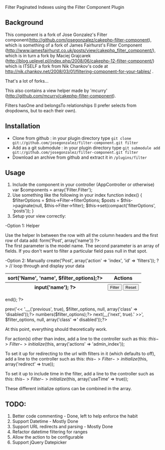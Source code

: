 Filter Paginated Indexes using the Filter Component Plugin

## Background
This component is a fork of Jose Gonzalez's Filter component(http://github.com/josegonzalez/cakephp-filter-component), which is something of a fork of James Fairhurst's Filter Component (http://www.jamesfairhurst.co.uk/posts/view/cakephp_filter_component/), which is in turn a fork by Maciej Grajcarek (http://blog.uplevel.pl/index.php/2008/06/cakephp-12-filter-component/) which is ITSELF a fork from Nik Chankov's code at http://nik.chankov.net/2008/03/01/filtering-component-for-your-tables/ .

That's a lot of forks...

This also contains a view helper made by 'mcurry' (http://github.com/mcurry/cakephp-filter-component).

Filters hasOne and belongsTo relationships (I prefer selects from dropdowns, but to each their own).

## Installation
- Clone from github : in your plugin directory type `git clone git://github.com/josegonzalez/filter-component.git filter`
- Add as a git submodule : in your plugin directory type `git submodule add git://github.com/josegonzalez/filter-component.git filter`
- Download an archive from github and extract it in `/plugins/filter`

## Usage
1. Include the component in your controller (AppController or otherwise)
	var $components = array('Filter.Filter');
2. Use something like the following in your index
	function index() {
		$filterOptions = $this->Filter->filterOptions;
		$posts = $this->paginate(null, $this->Filter->filter);
		$this->set(compact('filterOptions', 'posts'));
	}
3. Setup your view correctly:

-Option 1: Helper

Use the helper In between the row with all the column headers and the first row of data add: 
	<?php echo $filter->form('Post', array('name')) ?>  
The first parameter is the model name. 
The second parameter is an array of fields. 
If you don't want to filter a particular field pass null in that spot.

-Option 2: Manually
	<?php echo $form->create('Post', array('action' => 'index', 'id' => 'filters')); ?>
	<table cellpadding="0" cellspacing="0">
		<thead>
			<tr>
				<th><?php echo $paginator->sort('Name', 'name', $filter_options);?></th>
				<th class="actions">Actions</th>
			</tr>
			<tr>
				<th><?php echo $form->input('name'); ?></th>
				<th>
					<button type="submit" name="data[filter]" value="filter">Filter</button>
					<button type="submit" name="data[reset]" value="reset">Reset</button>
				</th>
			</tr>
		</thead>
		<tbody>
			// loop through and display your data
		</tbody>
	</table>
	<?php echo $form->end(); ?>
	<div class="paging">
		<?php echo $paginator->prev('<< '.__('previous', true), $filter_options, null, array('class' => 'disabled'));?>
		<?php echo $paginator->numbers($filter_options);?>
		<?php echo $paginator->next(__('next', true).' >>', $filter_options, null, array('class' =>' disabled'));?>
	</div>

At this point, everything should theoretically work.

For action(s) other than index, add a line to the controller such as this:
	$this->Filter->initialize($this, array('actions' => 'admin_index'));

To set it up for redirecting to the url with filters in it (which defaults to off), add a line to the controller such as this:
	$this->Filter->initialize($this, array('redirect' => true));

To set it up to include time in the filter, add a line to the controller such as this:
	$this->Filter->initialize($this, array('useTime' => true));

These different initialize options can be combined in the array.

## TODO:
1. Better code commenting - Done, left to help enforce the habit
2. Support Datetime - Mostly Done
3. Support URL redirects and parsing - Mostly Done
4. Refactor datetime filtering for ranges
5. Allow the action to be configurable
6. Support jQuery Datepicker